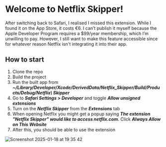 # Welcome to Netflix Skipper!

After switching back to Safari, I realised I missed this extension. While I found it on the App Store, it costs €6. I can’t publish it myself because the Apple Developer Program requires a $99/year membership, which I’m unwilling to pay. However, I still want to make this feature accessible since for whatever reason Netflix isn't integrating it into their app.

## How to start

1. Clone the repo
2. Build the project
3. Run the built app from 
   _**~/Library/Developer/Xcode/DerivedData/Netflix_Skipper/Build/Products/Debug/Netflix\ Skipper**_
4. Go to **_Safari Settings > Developer_** and toggle **_Allow unsigned extensions_**
5. Turn on the **_Netflix Skipper_** from the **_Extensions_** tab
6. When opening Netflix you might get a popup saying **_The extension "Netflix Skipper" would like to access netflix.com._** Click **_Always Allow on This Website_**
7. After this, you should be able to use the extension

![Screenshot 2025-01-18 at 19 35 42](https://github.com/user-attachments/assets/d7a497c0-1fef-4aa4-a0b1-304647adb7b4)
